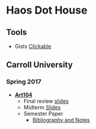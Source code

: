 # Haos Dot House

## Tools

* Gists [Clickable](https://benjaminhaos.github.io/haos_clickables/clickable_gists.html)

## Carroll University

### Spring 2017

* [**Art104**](https://github.com/EntropyHaos/Carroll_ART104)
  * Final review [slides](https://entropyhaos.github.io/Carroll_ART104/final_review.html)
  * Midterm [Slides](https://entropyhaos.github.io/Carroll_ART104/midterm_review.html)
  * Semester Paper
    * [Bibliography and Notes](https://github.com/EntropyHaos/Carroll_ART104/tree/master/haos_work/SEMESTER_PAPER/sources)
